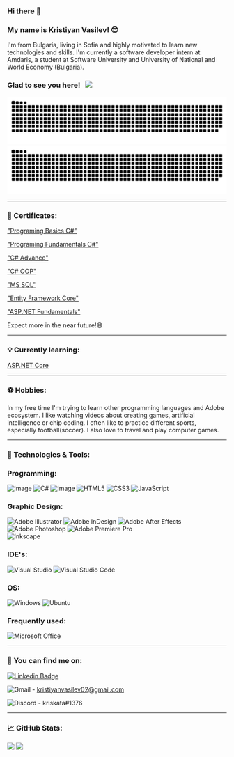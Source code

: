 ### Hi there 👋
### My name is Kristiyan Vasilev! 😎
I'm from Bulgaria, living in Sofia and highly motivated to learn new technologies and skills. I'm currently a software developer intern at Amdaris, a student at Software University and University of National and World Economy (Bulgaria).
### Glad to see you here! &nbsp; ![](https://visitor-badge.glitch.me/badge?page_id=KristyanVasilev)

![GitHub Snake Light](https://raw.githubusercontent.com/vassdeniss/vassdeniss/output/github-contribution-grid-snake.svg#gh-light-mode-only)
![GitHub Snake dark](https://raw.githubusercontent.com/vassdeniss/vassdeniss/output/github-contribution-grid-snake-dark.svg#gh-dark-mode-only)
____________________________________________________________________________________________________
### 📜 Certificates:
["Programing Basics C#"](https://softuni.bg/certificates/details/112169/98f78cb0)

["Programing Fundamentals C#"](https://softuni.bg/certificates/details/119981/e3af1434)

["C# Advance"](https://softuni.bg/certificates/details/123675/d6b1b69b)

["C# OOP"](https://softuni.bg/certificates/details/131006/cfd642fd)

["MS SQL"](https://softuni.bg/certificates/details/134972/a98eeda3)

["Entity Framework Core"](https://softuni.bg/certificates/details/138418/9bd08f03)

["ASP.NET Fundamentals"](https://softuni.bg/certificates/details/146514/f33c8f8b)

Еxpect more in the near future!😄
____________________________________________________________________________________________________
### 💡 Currently learning:

[ASP.NET Core](https://softuni.bg/trainings/3854/asp-dot-net-core-october-2022)
____________________________________________________________________________________________________
### ⚽ Hobbies:
In my free time I'm trying to learn other programming languages and Adobe ecosystem. I like watching videos about creating games, artificial intelligence or chip coding. I often like to practice different sports, especially football(soccer). I also love to travel and play computer games.
_____________________________________________________________________________________________________
### 🔧 Technologies & Tools:
### Programming:
![image](https://img.shields.io/badge/.NET-512BD4?style=for-the-badge&logo=dotnet&logoColor=white)
![C#](https://img.shields.io/badge/c%23-%23239120.svg?style=for-the-badge&logo=c-sharp&logoColor=white)
![image](https://img.shields.io/badge/Microsoft%20SQL%20Server-CC2927?style=for-the-badge&logo=microsoft%20sql%20server&logoColor=white)
![HTML5](https://img.shields.io/badge/html5-%23E34F26.svg?style=for-the-badge&logo=html5&logoColor=white)
![CSS3](https://img.shields.io/badge/css3-%231572B6.svg?style=for-the-badge&logo=css3&logoColor=white)
![JavaScript](https://img.shields.io/badge/javascript-%23323330.svg?style=for-the-badge&logo=javascript&logoColor=%23F7DF1E)

### Graphic Design:
  ![Adobe Illustrator](https://img.shields.io/badge/adobeillustrator-%23FF9A00.svg?style=for-the-badge&logo=adobeillustrator&logoColor=white)
  ![Adobe InDesign](https://img.shields.io/badge/Adobe%20InDesign-49021F?style=for-the-badge&logo=adobeindesign&logoColor=white)
  ![Adobe After Effects](https://img.shields.io/badge/Adobe%20After%20Effects-9999FF.svg?style=for-the-badge&logo=Adobe%20After%20Effects&logoColor=white)
  ![Adobe Photoshop](https://img.shields.io/badge/adobephotoshop-%2331A8FF.svg?style=for-the-badge&logo=adobephotoshop&logoColor=white)
  ![Adobe Premiere Pro](https://img.shields.io/badge/Adobe%20Premiere%20Pro-9999FF.svg?style=for-the-badge&logo=Adobe%20Premiere%20Pro&logoColor=white)  
  ![Inkscape](https://img.shields.io/badge/Inkscape-e0e0e0?style=for-the-badge&logo=inkscape&logoColor=080A13)

### IDE's:
  ![Visual Studio](https://img.shields.io/badge/Visual%20Studio-5C2D91.svg?style=for-the-badge&logo=visual-studio&logoColor=white)
  ![Visual Studio Code](https://img.shields.io/badge/Visual%20Studio%20Code-0078d7.svg?style=for-the-badge&logo=visual-studio-code&logoColor=white)
  
### OS:
  ![Windows](https://img.shields.io/badge/Windows-0078D6?style=for-the-badge&logo=windows&logoColor=white)
  ![Ubuntu](https://img.shields.io/badge/Ubuntu-E95420?style=for-the-badge&logo=ubuntu&logoColor=white)
  
### Frequently used:
  ![Microsoft Office](https://img.shields.io/badge/Microsoft_Office-D83B01?style=for-the-badge&logo=microsoft-office&logoColor=white)
_____________________________________________________________________________________________________
### 💬 You can find me on:
[![Linkedin Badge](https://img.shields.io/badge/-LinkedIn-0e76a8?style=flat-square&logo=Linkedin&logoColor=white)](https://www.linkedin.com/in/kristiyan-vasilev-754ba221a/)
                                                                                                  
![Gmail](https://img.shields.io/badge/Gmail-D14836?style=for-the-badge&logo=gmail&logoColor=white) - kristiyanvasilev02@gmail.com

![Discord](https://img.shields.io/badge/%3CServer%3E-%237289DA.svg?style=for-the-badge&logo=discord&logoColor=white) - kriskata#1376
_____________________________________________________________________________________________________
### 📈 GitHub Stats:
<img align="center" src="https://github-readme-stats.vercel.app/api?username=KristyanVasilev&theme=gotham"/> <img align="center" src="https://github-readme-stats.vercel.app/api/top-langs/?username=KristyanVasilev&theme=gotham" />
